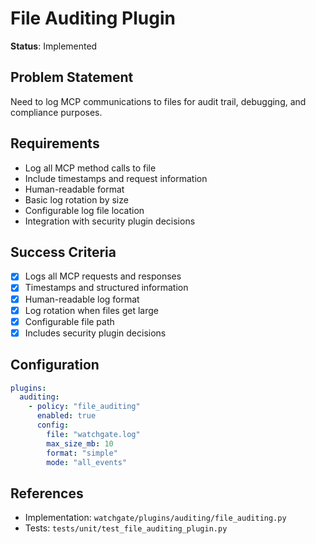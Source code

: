 # File Auditing Plugin

**Status**: Implemented

## Problem Statement
Need to log MCP communications to files for audit trail, debugging, and compliance purposes.

## Requirements
- Log all MCP method calls to file
- Include timestamps and request information
- Human-readable format
- Basic log rotation by size
- Configurable log file location
- Integration with security plugin decisions

## Success Criteria
- [x] Logs all MCP requests and responses
- [x] Timestamps and structured information
- [x] Human-readable log format
- [x] Log rotation when files get large
- [x] Configurable file path
- [x] Includes security plugin decisions

## Configuration
```yaml
plugins:
  auditing:
    - policy: "file_auditing"
      enabled: true
      config:
        file: "watchgate.log"
        max_size_mb: 10
        format: "simple"
        mode: "all_events"
```

## References
- Implementation: `watchgate/plugins/auditing/file_auditing.py`
- Tests: `tests/unit/test_file_auditing_plugin.py`